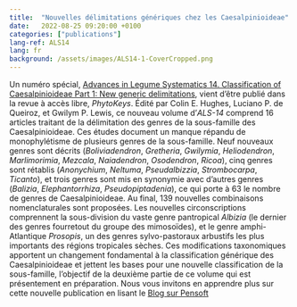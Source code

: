 ```yaml
---
title:  "Nouvelles délimitations génériques chez les Caesalpinioideae"
date:   2022-08-25 09:20:00 +0100
categories: ["publications"]
lang-ref: ALS14
lang: fr
background: /assets/images/ALS14-1-CoverCropped.png
---
```


Un numéro spécial, [Advances in Legume Systematics 14. Classification of Caesalpinioideae Part 1: New generic delimitations](https://phytokeys.pensoft.net/issue/3247/), vient d’être publié dans la revue à accès libre, *PhytoKeys*.  Édité par Colin E. Hughes, Luciano P. de Queiroz, et Gwilym P. Lewis, ce nouveau volume d’*ALS-14* comprend 16 articles traitant de la délimitation des genres de la sous-famille des Caesalpinioideae. Ces études document un manque répandu de monophylétisme de plusieurs genres de la sous-famille. Neuf nouveaux genres sont décrits (*Boliviadendron*, *Gretheria*, *Gwilymia*, *Heliodendron*, *Marlimorimia*, *Mezcala*, *Naiadendron*, *Osodendron*, *Ricoa*), cinq genres sont rétablis (*Anonychium*, *Neltuma*, *Pseudalbizzia*, *Strombocarpa*, *Ticanto*), et trois genres sont mis en synonymie avec d’autres genres (*Balizia*, *Elephantorrhiza*, *Pseudopiptadenia*), ce qui porte à 63 le nombre de genres de Caesalpinioideae. Au final, 139 nouvelles combinaisons nomenclaturales sont proposées. Les nouvelles circonscriptions comprennent la sous-division du vaste genre pantropical *Albizia* (le dernier des genres fourretout du groupe des mimosoïdes), et le genre amphi-Atlantique *Prosopis*, un des genres sylvo-pastoraux arbustifs les plus importants des régions tropicales sèches. Ces modifications taxonomiques apportent un changement fondamental à la classification générique des Caesalpinioideae et jettent les bases pour une nouvelle classification de la sous-famille, l’objectif de la deuxième partie de ce volume qui est présentement en préparation. Nous vous invitons en apprendre plus sur cette nouvelle publication en lisant le [Blog sur Pensoft](https://blog.pensoft.net/2022/08/23/redefining-genera-across-the-legume-subfamily-caesalpinioideae-in-phytokeys-issue/)
